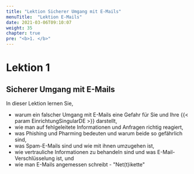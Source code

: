 ```yaml
---
title: "Lektion Sicherer Umgang mit E-Mails"
menuTitle:  "Lektion E-Mails"
date: 2021-03-06T09:10:07
weight: 35
chapter: true
pre: "<b>1. </b>"
---
```


# Lektion 1
## Sicherer Umgang mit E-Mails

In dieser Lektion lernen Sie,

  * warum ein falscher Umgang mit E-Mails eine Gefahr für Sie und Ihre {{< param EinrichtungSingularDE >}} darstellt,
  * wie man auf fehlgeleitete Informationen und Anfragen richtig reagiert,
  * was Phishing und Pharming bedeuten und warum beide so gefährlich sind,
  * was Spam-E-Mails sind und wie mit ihnen umzugehen ist,
  * wie vertrauliche Informationen zu behandeln sind und was E-Mail-Verschlüsselung ist, und
  * wie man E-Mails angemessen schreibt - "Net(t)ikette"

